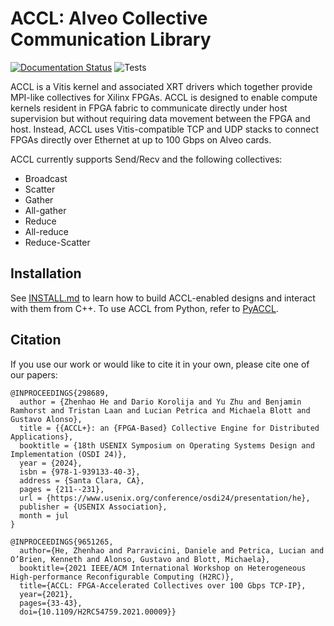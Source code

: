 # ACCL: Alveo Collective Communication Library

[![Documentation Status](https://readthedocs.org/projects/accl/badge/?version=latest)](https://accl.readthedocs.io/en/latest/?badge=latest)
![Tests](https://github.com/Xilinx/ACCL/actions/workflows/build-and-test.yml/badge.svg)

ACCL is a Vitis kernel and associated XRT drivers which together provide MPI-like collectives for Xilinx FPGAs. ACCL is designed to enable compute kernels resident in FPGA fabric to communicate directly under host supervision but without requiring data movement between the FPGA and host. Instead, ACCL uses Vitis-compatible TCP and UDP stacks to connect FPGAs directly over Ethernet at up to 100 Gbps on Alveo cards.

ACCL currently supports Send/Recv and the following collectives:
* Broadcast
* Scatter
* Gather
* All-gather
* Reduce
* All-reduce
* Reduce-Scatter

## Installation
See [INSTALL.md](INSTALL.md) to learn how to build ACCL-enabled designs and interact with them from C++.
To use ACCL from Python, refer to [PyACCL](https://github.com/Xilinx/pyaccl).

## Citation
If you use our work or would like to cite it in your own, please cite one of our papers:

```
@INPROCEEDINGS{298689,
  author = {Zhenhao He and Dario Korolija and Yu Zhu and Benjamin Ramhorst and Tristan Laan and Lucian Petrica and Michaela Blott and Gustavo Alonso},
  title = {{ACCL+}: an {FPGA-Based} Collective Engine for Distributed Applications},
  booktitle = {18th USENIX Symposium on Operating Systems Design and Implementation (OSDI 24)},
  year = {2024},
  isbn = {978-1-939133-40-3},
  address = {Santa Clara, CA},
  pages = {211--231},
  url = {https://www.usenix.org/conference/osdi24/presentation/he},
  publisher = {USENIX Association},
  month = jul
}
```
```
@INPROCEEDINGS{9651265,
  author={He, Zhenhao and Parravicini, Daniele and Petrica, Lucian and O’Brien, Kenneth and Alonso, Gustavo and Blott, Michaela},
  booktitle={2021 IEEE/ACM International Workshop on Heterogeneous High-performance Reconfigurable Computing (H2RC)},
  title={ACCL: FPGA-Accelerated Collectives over 100 Gbps TCP-IP},
  year={2021},
  pages={33-43},
  doi={10.1109/H2RC54759.2021.00009}}
```
